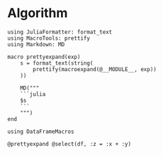 # Algorithm

```@example 1
using JuliaFormatter: format_text
using MacroTools: prettify
using Markdown: MD

macro prettyexpand(exp)
    s = format_text(string(
        prettify(macroexpand(@__MODULE__, exp))
    ))

    MD("""
    ```julia
    $s
    ```
    """)
end
```

```@example 1
using DataFrameMacros

@prettyexpand @select(df, :z = :x + :y)
```